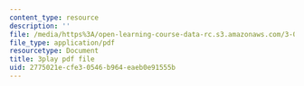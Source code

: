 ```yaml
---
content_type: resource
description: ''
file: /media/https%3A/open-learning-course-data-rc.s3.amazonaws.com/3-091sc-introduction-to-solid-state-chemistry-fall-2010/2775021ecfe30546b964eaeb0e91555b_YwKqzngTcLw.pdf
file_type: application/pdf
resourcetype: Document
title: 3play pdf file
uid: 2775021e-cfe3-0546-b964-eaeb0e91555b
---
```

